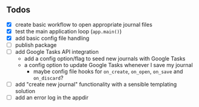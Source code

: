 ## Todos

- [X] create basic workflow to open appropriate journal files
- [X] test the main application loop (`app.main()`)
- [X] add basic config file handling
- [ ] publish package
- [ ] add Google Tasks API integration
    - add a config option/flag to seed new journals with Google Tasks
    - a config option to update Google Tasks whenever I save my journal
        - maybe config file hooks for `on_create`, `on_open`, `on_save` and `on_discard`?
- [ ] add "create new journal" functionality with a sensible templating solution
- [ ] add an error log in the appdir
